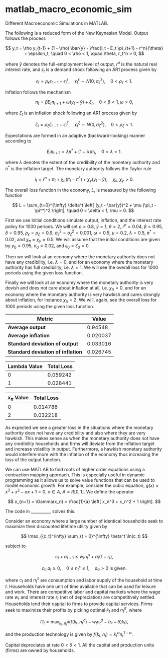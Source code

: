 # matlab_macro_economic_sim
Different Macroeconomic Simulations in MATLAB.

The following is a reduced form of the New Keynesian Model. Output follows the process

$$
y_t = \rho y_{t-1} + (1 - \rho) \bar{y} - \frac{i_t - E_t \pi_{t+1} - r^n}{\theta} + \epsilon_t, \quad 0 < \rho < 1, \quad \theta, r_t^n > 0,
$$

where $\bar{y}$ denotes the full-employment level of output, $r^n$ is the natural real interest rate, and $\epsilon_t$ is a demand shock following an AR1 process given by

$$
\epsilon_t = \rho_\epsilon \epsilon_{t-1} + \epsilon_t^\epsilon, \quad \epsilon_t^\epsilon \sim N(0, \sigma_\epsilon^2), \quad 0 < \rho_\epsilon < 1.
$$

Inflation follows the mechanism

$$
\pi_t = \beta E_t \pi_{t+1} + \omega \left( y_t - \bar{y} \right) + \zeta_t, \quad 0 < \beta < 1, \omega > 0,
$$

where $\zeta_t$ is an inflation shock following an AR1 process given by

$$
\zeta_t = \rho_\zeta \zeta_{t-1} + \epsilon_t^\zeta, \quad \epsilon_t^\zeta \sim N(0, \sigma_\zeta^2), \quad 0 < \rho_\zeta < 1.
$$

Expectations are formed in an adaptive (backward-looking) manner according to

$$
E_t \pi_{t+1} = \lambda \pi^* + (1 - \lambda) \pi_t, \quad 0 < \lambda < 1.
$$

where $\lambda$ denotes the extent of the credibility of the monetary authority and $\pi^*$ is the inflation target. The monetary authority follows the Taylor rule

$$
i_t = r^n + \pi_t + \chi_\pi (\pi_t - \pi^*) + \chi_y (y_t - \bar{y}), \quad \chi_\pi, \chi_y > 0.
$$

The overall loss function in the economy, $L$, is measured by the following function

$$
L = \sum_{t=0}^{\infty} \delta^t \left[ (y_t - \bar{y})^2 + \mu (\pi_t - \pi^*)^2 \right], \quad 0 < \delta < 1, \mu > 0.
$$

First we use initial conditions simulate output, inflation, and the interest rate policy for 1000 periods. We will set $\rho = 0.8$, $\bar{y} = 1$, $\theta = 2$, $r^n = 0.04$, $\beta = 0.95$, $\delta = 0.95$, $\rho_\epsilon = \rho_\zeta = 0.9$, $\sigma_\epsilon^2 = \sigma_\zeta^2 = 0.001$, $\omega = 0.5$, $\mu = 0.2$, $\lambda = 0.5$, $\pi^* = 0.02$, and $\chi_\pi = \chi_y = 0.5$. We will assume that the initial conditions are given by $y_0 = 0.95$, $\pi_0 = 0.02$, and $\epsilon_0 = \zeta_0 = 0$. 

Then we will look at an economy where the monetary authority does not have any credibility, i.e. $\lambda = 0$, and for an economy where the monetary authority has full credibility, i.e. $\lambda = 1$. We will see the overall loss for 1000 periods using the given loss function.

Finally we will look at an economy where the monetary authority is very dovish and does not care about inflation at all, i.e. $\chi_\pi = 0$, and for an economy where the monetary authority is very hawkish and cares strongly about inflation, for instance $\chi_\pi = 2$. We will, again, see the overall loss for 1000 periods using the given loss function.

| Metric                            | Value      |
|-----------------------------------|------------|
| **Average output**                | 0.94548    |
| **Average inflation**             | 0.020037   |
| **Standard deviation of output**  | 0.033016   |
| **Standard deviation of inflation** | 0.026745   |

| **Lambda Value** | **Total Loss** |
|-----------------|---------------|
| 0               | 0.059242      |
| 1               | 0.028441      |

| **$x_{\pi}$ Value**  | **Total Loss** |
|----------------|---------------|
| 0              | 0.014786      |
| 2              | 0.032218      |

As expected we see a greater loss in the situations where the monetary authority does not have any credibility and also where they are very hawkish. This makes sense as when the monetary authority does not have any credibility households and firms will deviate from the inflation target and increase volatility in output. Furthermore, a hawkish monetary authority would interfere more with the inflation of the economy thus increasing the loss of the output function.

We can use MATLAB to find roots of higher order equations using a contraction mapping approach. This is especially useful in dynamic programming as it allows us to solve value functions that can be used to model economic growth. For example, consider the cubic equation, $g(x) = x^3 + x^2 - ax + 1 = 0$, $x \in A$, $A = R[0, 1]$. We define the operator

$$
x_{n+1} = \Gamma(x_n) = \frac{1}{a} \left[ x_n^3 + x_n^2 + 1 \right].
$$

The code in __________ solves this.


Consider an economy where a large number of identical households seek to maximize their discounted lifetime utility given by

$$
\max_{{c_t}^\infty} \sum_{t = 0}^{\infty} \beta^t \ln(c_t)
$$

subject to

$$
c_t + a_{t+1} \leq w_t n_t^s + a_t(1 + r_t),
$$

$$
c_t, a_t \geq 0, \quad 0 \leq n_t^s \leq 1, \quad a_0 > 0 \text{ is given}.
$$

where $c_t$ and $n_t^s$ are consumption and labor supply of the household at time $t$. Households have one unit of time available that can be used for leisure and work. There are competitive labor and capital markets where the wage rate $w_t$ and interest rate $r_t$ (net of depreciation) are competitively settled. Households lend their capital to firms to provide capital services. Firms seek to maximize their profits by picking optimal $k_t$ and $n_t^d$, where

$$
\Pi_t = \max_{k_t, n_t^d} \left( f(k_t, n_t^d) - w_t n_t^d - (r_t + \delta) k_t \right),
$$

and the production technology is given by $f(k_t, n_t) = k_t^\alpha n_t^{1-\alpha}$.

Capital depreciates at rate $0 < \delta < 1$. All the capital and production units (firms) are owned by households.


